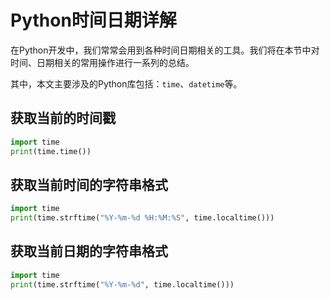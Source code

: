 # Python时间日期详解

在Python开发中，我们常常会用到各种时间日期相关的工具。我们将在本节中对时间、日期相关的常用操作进行一系列的总结。

其中，本文主要涉及的Python库包括：`time`、`datetime`等。

## 获取当前的时间戳

```python
import time
print(time.time())
```

## 获取当前时间的字符串格式

```python
import time
print(time.strftime("%Y-%m-%d %H:%M:%S", time.localtime()))
```

## 获取当前日期的字符串格式

```python
import time
print(time.strftime("%Y-%m-%d", time.localtime()))
```
